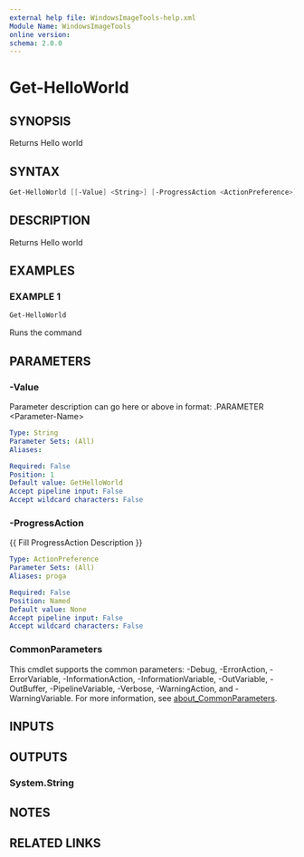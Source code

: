 ```yaml
---
external help file: WindowsImageTools-help.xml
Module Name: WindowsImageTools
online version:
schema: 2.0.0
---
```


# Get-HelloWorld

## SYNOPSIS

Returns Hello world

## SYNTAX

```PowerShell
Get-HelloWorld [[-Value] <String>] [-ProgressAction <ActionPreference>] [<CommonParameters>]
```

## DESCRIPTION

Returns Hello world

## EXAMPLES

### EXAMPLE 1

``` PowerShell
Get-HelloWorld
```

Runs the command

## PARAMETERS

### -Value

Parameter description can go here or above in format: .PARAMETER  \<Parameter-Name\>

```yaml
Type: String
Parameter Sets: (All)
Aliases:

Required: False
Position: 1
Default value: GetHelloWorld
Accept pipeline input: False
Accept wildcard characters: False
```

### -ProgressAction

{{ Fill ProgressAction Description }}

```yaml
Type: ActionPreference
Parameter Sets: (All)
Aliases: proga

Required: False
Position: Named
Default value: None
Accept pipeline input: False
Accept wildcard characters: False
```

### CommonParameters

This cmdlet supports the common parameters: -Debug, -ErrorAction, -ErrorVariable, -InformationAction, -InformationVariable, -OutVariable, -OutBuffer, -PipelineVariable, -Verbose, -WarningAction, and -WarningVariable. For more information, see [about_CommonParameters](http://go.microsoft.com/fwlink/?LinkID=113216).

## INPUTS

## OUTPUTS

### System.String

## NOTES

## RELATED LINKS
